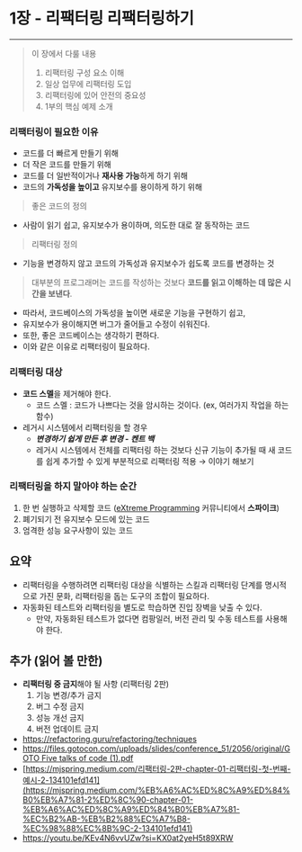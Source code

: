 # 1장 - 리팩터링 리팩터링하기

---

> 이 장에서 다룰 내용
>
> 1. 리팩터링 구성 요소 이해
> 2. 일상 업무에 리팩터링 도입
> 3. 리팩터링에 있어 안전의 중요성
> 4. 1부의 핵심 예제 소개

### 리팩터링이 필요한 이유

- 코드를 더 빠르게 만들기 위해
- 더 작은 코드를 만들기 위해
- 코드를 더 일반적이거나 **재사용 가능**하게 하기 위해
- 코드의 **가독성을 높이고** 유지보수를 용이하게 하기 위해

> 좋은 코드의 정의
>
- 사람이 읽기 쉽고, 유지보수가 용이하며, 의도한 대로 잘 동작하는 코드

> 리팩터링 정의
>
- 기능을 변경하지 않고 코드의 가독성과 유지보수가 쉽도록 코드를 변경하는 것

> 대부분의 프로그래머는 코드를 작성하는 것보다 **코드를 읽고 이해하는 데 많은 시간을 보낸다**.
>
- 따라서, 코드베이스의 가독성을 높이면 새로운 기능을 구현하기 쉽고,
- 유지보수가 용이해지면 버그가 줄어들고 수정이 쉬워진다.
- 또한, 좋은 코드베이스는 생각하기 편하다.
- 이와 같은 이유로 리팩터링이 필요하다.

### 리팩터링 대상

- **코드 스멜**을 제거해야 한다.
    - 코드  스멜 : 코드가 나쁘다는 것을 암시하는 것이다. (ex, 여러가지 작업을 하는 함수)
- 레거시 시스템에서 리팩터링을 할 경우
    - ***변경하기 쉽게 만든 후 변경 - 켄트 백***
    - 레거시 시스템에서 전체를 리팩터링 하는 것보다 신규 기능이 추가될 때 새 코드를 쉽게 추가할 수 있게 부분적으로 리팩터링 적용 → 이야기 해보기

### 리팩터링을 하지 말아야 하는 순간

1. 한 번 실행하고 삭제할 코드 ([eXtreme Programming](https://ko.wikipedia.org/wiki/%EC%9D%B5%EC%8A%A4%ED%8A%B8%EB%A6%BC_%ED%94%84%EB%A1%9C%EA%B7%B8%EB%9E%98%EB%B0%8D) 커뮤니티에서 **스파이크**)
2. 폐기되기 전 유지보수 모드에 있는 코드
3. 엄격한 성능 요구사항이 있는 코드

## 요약

- 리팩터링을 수행하려면 리팩터링 대상을 식별하는 스킬과 리팩터링 단계를 명시적으로 가진 문화, 리팩터링을 돕는 도구의 조합이 필요하다.
- 자동화된 테스트와 리팩터링을 별도로 학습하면 진입 장벽을 낮출 수 있다.
    - 만약, 자동화된 테스트가 없다면 컴팡일러, 버전 관리 및 수동 테스트를 사용해야 한다.

## 추가 (읽어 볼 만한)

- **리팩터링 중 금지**해야 될 사항 (리팩터링 2판)
    1. 기능 변경/추가 금지
    2. 버그 수정 금지
    3. 성능 개선 금지
    4. 버전 업데이트 금지
- https://refactoring.guru/refactoring/techniques
- [https://files.gotocon.com/uploads/slides/conference_51/2056/original/GOTO Five talks of code (1).pdf](https://files.gotocon.com/uploads/slides/conference_51/2056/original/GOTO%20Five%20talks%20of%20code%20%281%29.pdf)
- [https://mjspring.medium.com/리팩터링-2판-chapter-01-리팩터링-첫-번째-예시-2-134101efd141](https://mjspring.medium.com/%EB%A6%AC%ED%8C%A9%ED%84%B0%EB%A7%81-2%ED%8C%90-chapter-01-%EB%A6%AC%ED%8C%A9%ED%84%B0%EB%A7%81-%EC%B2%AB-%EB%B2%88%EC%A7%B8-%EC%98%88%EC%8B%9C-2-134101efd141)
- https://youtu.be/KEv4N6vvUZw?si=KX0at2yeH5t89XRW